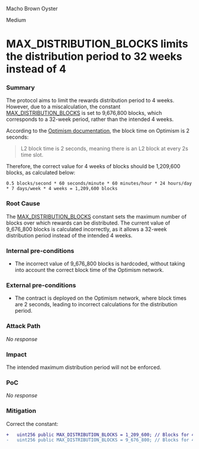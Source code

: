 Macho Brown Oyster

Medium

# MAX_DISTRIBUTION_BLOCKS limits the distribution period to 32 weeks instead of 4

### Summary

The protocol aims to limit the rewards distribution period to 4 weeks. However, due to a miscalculation, the constant [MAX_DISTRIBUTION_BLOCKS](https://github.com/sherlock-audit/2024-10-gamma-rewarder/blob/main/GammaRewarder/contracts/GammaRewarder.sol#L45) is set to 9,676,800 blocks, which corresponds to a 32-week period, rather than the intended 4 weeks.

According to the [Optimism documentation](https://docs.optimism.io/connect/resources/glossary#block-time), the block time on Optimism is 2 seconds:
> L2 block time is 2 seconds, meaning there is an L2 block at every 2s time slot.

Therefore, the correct value for 4 weeks of blocks should be 1,209,600 blocks, as calculated below:
```solidity
0.5 blocks/second * 60 seconds/minute * 60 minutes/hour * 24 hours/day * 7 days/week * 4 weeks = 1,209,600 blocks
```

### Root Cause

The [MAX_DISTRIBUTION_BLOCKS](https://github.com/sherlock-audit/2024-10-gamma-rewarder/blob/main/GammaRewarder/contracts/GammaRewarder.sol#L45) constant sets the maximum number of blocks over which rewards can be distributed. The current value of 9_676_800 blocks is calculated incorrectly, as it allows a 32-week distribution period instead of the intended 4 weeks.

### Internal pre-conditions

- The incorrect value of 9_676_800 blocks is hardcoded, without taking into account the correct block time of the Optimism network.


### External pre-conditions

- The contract is deployed on the Optimism network, where block times are 2 seconds, leading to incorrect calculations for the distribution period.


### Attack Path

_No response_

### Impact

The intended maximum distribution period will not be enforced.


### PoC

_No response_

### Mitigation

Correct the constant:
```diff
+   uint256 public MAX_DISTRIBUTION_BLOCKS = 1_209_600; // Blocks for 4 weeks
-   uint256 public MAX_DISTRIBUTION_BLOCKS = 9_676_800; // Blocks for 4 weeks
```

